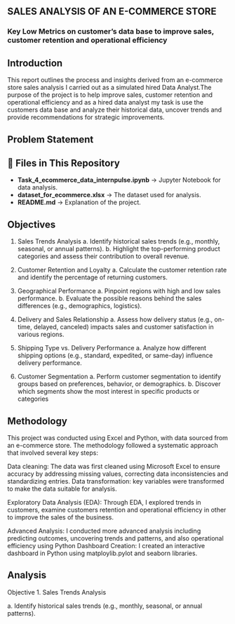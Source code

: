 
## SALES ANALYSIS OF AN E-COMMERCE STORE

### Key Low Metrics on customer’s data base to improve sales, customer retention and operational efficiency

## Introduction
This report outlines the process and insights derived from an e-commerce store sales analysis I carried out as a simulated hired Data Analyst.The purpose of the project is to help improve sales, customer retention and operational efficiency and as a hired data analyst my task is use the customers data base and analyze their historical data, uncover trends and provide recommendations for strategic improvements.

## Problem Statement

## 📂 Files in This Repository
- **Task_4_ecommerce_data_internpulse.ipynb** → Jupyter Notebook for data analysis.
- **dataset_for_ecommerce.xlsx** → The dataset used for analysis.
- **README.md** → Explanation of the project.

## Objectives
1. Sales Trends Analysis
a. Identify historical sales trends (e.g., monthly, seasonal, or annual patterns).
b. Highlight the top-performing product categories and assess their contribution to overall revenue.

2. Customer Retention and Loyalty
a. Calculate the customer retention rate and identify the percentage of returning customers.

3. Geographical Performance
a. Pinpoint regions with high and low sales performance.
b. Evaluate the possible reasons behind the sales differences (e.g., demographics, logistics).

4. Delivery and Sales Relationship
a. Assess how delivery status (e.g., on-time, delayed, canceled) impacts sales and customer satisfaction in various regions.

5. Shipping Type vs. Delivery Performance
a. Analyze how different shipping options (e.g., standard, expedited, or same-day) influence delivery performance.

6. Customer Segmentation
a. Perform customer segmentation to identify groups based on preferences, behavior, or demographics.
b. Discover which segments show the most interest in specific products or categories

## Methodology
This project was conducted using Excel and Python, with data sourced from an e-commerce store. The methodology followed a systematic approach that involved several key steps:

Data cleaning: The data was first cleaned using Microsoft Excel to ensure accuracy by addressing missing values, correcting data inconsistencies and standardizing entries.
Data transformation: key variables were transformed to make the data suitable for analysis.

Exploratory Data Analysis (EDA): Through EDA, I explored trends in customers, examine customers retention and operational efficiency in other to improve the sales of the business.

Advanced Analysis: I conducted more advanced analysis including predicting outcomes, uncovering trends and patterns, and also operational efficiency using Python
Dashboard Creation: I created an interactive dashboard in Python using matploylib.pylot and seaborn libraries.

## Analysis
Objective 1. Sales Trends Analysis

a. Identify historical sales trends (e.g., monthly, seasonal, or annual patterns).


